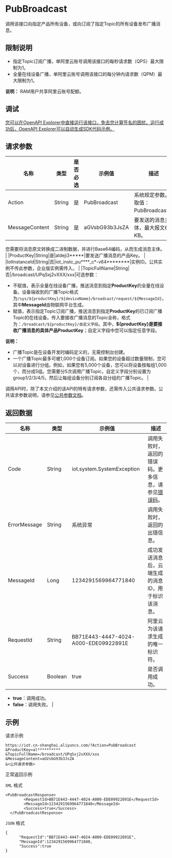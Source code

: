 # PubBroadcast

调用该接口向指定产品所有设备，或向订阅了指定Topic的所有设备发布广播消息。

## 限制说明

-   指定Topic订阅广播，单阿里云账号调用该接口的每秒请求数（QPS）最大限制为1。
-   全量在线设备广播，单阿里云账号调用该接口的每分钟内请求数（QPM）最大限制为1。

**说明：** RAM用户共享阿里云账号配额。

## 调试

[您可以在OpenAPI Explorer中直接运行该接口，免去您计算签名的困扰。运行成功后，OpenAPI Explorer可以自动生成SDK代码示例。](https://api.aliyun.com/#product=Iot&api=PubBroadcast&type=RPC&version=2018-01-20)

## 请求参数

|名称|类型|是否必选|示例值|描述|
|--|--|----|---|--|
|Action|String|是|PubBroadcast|系统规定参数。取值：PubBroadcast。 |
|MessageContent|String|是|aGVsbG93b3JsZA|要发送的消息主体，最大报文64 KB。

 您需要将消息原文转换成二进制数据，并进行Base64编码，从而生成消息主体。 |
|ProductKey|String|是|aldeji3\*\*\*\*\*|要发送广播消息的产品Key。 |
|IotInstanceId|String|否|iot\_instc\_pu\*\*\*\*\_c\*-v64\*\*\*\*\*\*\*\*|实例ID。公共实例不传此参数，企业版实例需传入。 |
|TopicFullName|String|否|/broadcast/UPqSxj2vXXX/xxx|可选参数：

 -   不赋值，表示全量在线设备广播，推送消息到指定**ProductKey**的全量在线设备。设备端收到的广播Topic格式为`/sys/${productKey}/${deviceName}/broadcast/request/${MessageId}`，其中**MessageId**由物联网平台生成。
-   赋值，表示指定Topic订阅广播，推送消息到指定**ProductKey**的已订阅广播Topic的在线设备。传入要接收广播消息的Topic全称，格式为：`/broadcast/${productKey}/自定义字段`。其中，**$\{productKey\}**是要接收广播消息的具体产品**ProductKey**；自定义字段中您可以指定任意字段。

 **说明：**

-   广播Topic是在设备开发时编码定义的，无需控制台创建。
-   一个广播Topic最多可被1,000个设备订阅。如果您的设备超过数量限制，您可以对设备进行分组。例如，如果您有5,000个设备，您可以将设备按每组1,000个，而分成5组。您需要分5次调用广播Topic，自定义字段分别设置为group1/2/3/4/5，然后让每组设备分别订阅各自分组的广播Topic。 |

调用API时，除了本文介绍的该API的特有请求参数，还需传入公共请求参数。公共请求参数说明，请参见[公共参数文档](~~30561~~)。

## 返回数据

|名称|类型|示例值|描述|
|--|--|---|--|
|Code|String|iot.system.SystemException|调用失败时，返回的错误码。更多信息，请参见[错误码](~~87387~~)。 |
|ErrorMessage|String|系统异常|调用失败时，返回的出错信息。 |
|MessageId|Long|1234291569964771840|成功发送消息后，云端生成的消息ID，用于标识该消息。 |
|RequestId|String|BB71E443-4447-4024-A000-EDE09922891E|阿里云为该请求生成的唯一标识符。 |
|Success|Boolean|true|是否调用成功。

 -   **true**：调用成功。
-   **false**：调用失败。 |

## 示例

请求示例

```
https://iot.cn-shanghai.aliyuncs.com/?Action=PubBroadcast
&ProductKey=al**********
&TopicFullName=/broadcast/UPqSxj2vXXX/xxx
&MessageContent=aGVsbG93b3JsZA
&<公共请求参数>
```

正常返回示例

`XML` 格式

```
<PubBroadcastResponse>
        <RequestId>BB71E443-4447-4024-A000-EDE09922891E</RequestId>
        <MessageId>1234291569964771840</MessageId>
        <Success>true</Success>
  </PubBroadcastResponse>
```

`JSON` 格式

```
{
      "RequestId":"BB71E443-4447-4024-A000-EDE09922891E",
      "MessageId":1234291569964771840,
      "Success":true
}
```

